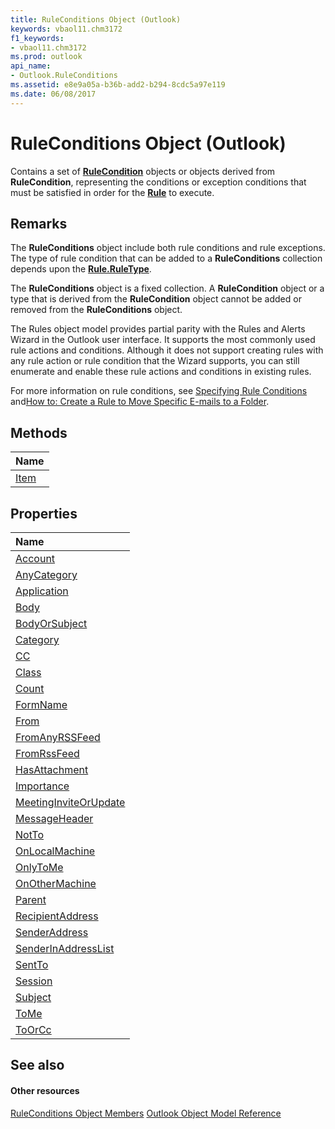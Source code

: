 ```yaml
---
title: RuleConditions Object (Outlook)
keywords: vbaol11.chm3172
f1_keywords:
- vbaol11.chm3172
ms.prod: outlook
api_name:
- Outlook.RuleConditions
ms.assetid: e8e9a05a-b36b-add2-b294-8cdc5a97e119
ms.date: 06/08/2017
---
```



# RuleConditions Object (Outlook)

Contains a set of  **[RuleCondition](http://msdn.microsoft.com/library/e03f91c2-2c08-b036-104a-d6246f28bc2d%28Office.15%29.aspx)** objects or objects derived from **RuleCondition**, representing the conditions or exception conditions that must be satisfied in order for the **[Rule](rule-object-outlook.md)** to execute.


## Remarks

The  **RuleConditions** object include both rule conditions and rule exceptions. The type of rule condition that can be added to a **RuleConditions** collection depends upon the **[Rule.RuleType](http://msdn.microsoft.com/library/6ae3ca3c-860e-9cbd-d0d0-c36039b54c39%28Office.15%29.aspx)**.

The  **RuleConditions** object is a fixed collection. A **RuleCondition** object or a type that is derived from the **RuleCondition** object cannot be added or removed from the **RuleConditions** object.

The Rules object model provides partial parity with the Rules and Alerts Wizard in the Outlook user interface. It supports the most commonly used rule actions and conditions. Although it does not support creating rules with any rule action or rule condition that the Wizard supports, you can still enumerate and enable these rule actions and conditions in existing rules. 

For more information on rule conditions, see [Specifying Rule Conditions](http://msdn.microsoft.com/library/812c131a-fe23-1b8b-5e2d-9459d7102630%28Office.15%29.aspx) and[How to: Create a Rule to Move Specific E-mails to a Folder](http://msdn.microsoft.com/library/e72fa307-8224-c2d2-1318-a18cd8e9f22f%28Office.15%29.aspx).


## Methods



|**Name**|
|:-----|
|[Item](http://msdn.microsoft.com/library/2fc986a5-e77a-e8c9-b8bf-4af85720a771%28Office.15%29.aspx)|

## Properties



|**Name**|
|:-----|
|[Account](http://msdn.microsoft.com/library/9e1ecf7d-b832-e657-92df-42bb28f5d924%28Office.15%29.aspx)|
|[AnyCategory](http://msdn.microsoft.com/library/b174ad44-570b-fa6f-1abc-452929dd2154%28Office.15%29.aspx)|
|[Application](http://msdn.microsoft.com/library/c8e620fa-eff1-4e21-e547-a3bc690cf853%28Office.15%29.aspx)|
|[Body](http://msdn.microsoft.com/library/b962167e-b1d6-045c-79b7-0ba4c96b123c%28Office.15%29.aspx)|
|[BodyOrSubject](http://msdn.microsoft.com/library/ced8a26a-9a54-d1f4-18f6-dd52a8203892%28Office.15%29.aspx)|
|[Category](http://msdn.microsoft.com/library/f1131bf8-4752-4e93-c68d-73c0511d22da%28Office.15%29.aspx)|
|[CC](http://msdn.microsoft.com/library/0475c994-4887-f268-d7f7-46b3c4e7186c%28Office.15%29.aspx)|
|[Class](http://msdn.microsoft.com/library/d4072c77-2906-e26c-5d1a-a88969a95262%28Office.15%29.aspx)|
|[Count](http://msdn.microsoft.com/library/7950c105-4528-40aa-f263-b800a68ae1ad%28Office.15%29.aspx)|
|[FormName](http://msdn.microsoft.com/library/9f292443-1af7-500e-2959-1fce4c7d4824%28Office.15%29.aspx)|
|[From](http://msdn.microsoft.com/library/3ebda0d0-ba44-95c6-ed02-a9c6acbf1f1c%28Office.15%29.aspx)|
|[FromAnyRSSFeed](http://msdn.microsoft.com/library/df580ca7-ee2f-9c3a-ebc7-ca35528554cd%28Office.15%29.aspx)|
|[FromRssFeed](http://msdn.microsoft.com/library/ef312495-4d65-bb89-c543-59c5473171ff%28Office.15%29.aspx)|
|[HasAttachment](http://msdn.microsoft.com/library/d480c5ff-2313-f428-88b6-0cf52ffb4003%28Office.15%29.aspx)|
|[Importance](http://msdn.microsoft.com/library/619fc6e3-7a4e-dc00-9108-857d383f460e%28Office.15%29.aspx)|
|[MeetingInviteOrUpdate](http://msdn.microsoft.com/library/0204dfdb-bf93-db11-3550-3b23fdec47c9%28Office.15%29.aspx)|
|[MessageHeader](http://msdn.microsoft.com/library/311f8834-f12b-50db-1f0d-00d6ebed7e9d%28Office.15%29.aspx)|
|[NotTo](http://msdn.microsoft.com/library/9889e503-05cd-ebf8-40e0-358327798b6a%28Office.15%29.aspx)|
|[OnLocalMachine](http://msdn.microsoft.com/library/747de02c-d76d-9da3-c582-50719e618eb4%28Office.15%29.aspx)|
|[OnlyToMe](http://msdn.microsoft.com/library/208e7bc4-2938-ecc8-7af5-9e3e256fe5b1%28Office.15%29.aspx)|
|[OnOtherMachine](http://msdn.microsoft.com/library/03d96697-5978-8a0c-7356-dfe721f5b05d%28Office.15%29.aspx)|
|[Parent](http://msdn.microsoft.com/library/0f0b6104-0bb1-404c-eae3-6881d80dc690%28Office.15%29.aspx)|
|[RecipientAddress](http://msdn.microsoft.com/library/1b8f361e-0481-75dc-e66e-2bc69228773a%28Office.15%29.aspx)|
|[SenderAddress](http://msdn.microsoft.com/library/6e5eb1cc-385f-b1b2-aea7-12629cc31030%28Office.15%29.aspx)|
|[SenderInAddressList](http://msdn.microsoft.com/library/bf836af6-fd72-d77d-dfbe-90a8038188a6%28Office.15%29.aspx)|
|[SentTo](http://msdn.microsoft.com/library/54039c2f-b2a5-2878-84c0-b129b4ce96fa%28Office.15%29.aspx)|
|[Session](http://msdn.microsoft.com/library/0a214009-1bd1-9631-a80c-e942680ae878%28Office.15%29.aspx)|
|[Subject](http://msdn.microsoft.com/library/d6d51efb-9eec-0c07-ca8f-616791822f91%28Office.15%29.aspx)|
|[ToMe](http://msdn.microsoft.com/library/c1b4a68a-64da-c0e8-00a7-11f49f995934%28Office.15%29.aspx)|
|[ToOrCc](http://msdn.microsoft.com/library/28a34223-e47d-3843-4648-fe757568d406%28Office.15%29.aspx)|

## See also


#### Other resources


[RuleConditions Object Members](http://msdn.microsoft.com/library/b2af6ebf-f9f8-8106-20a3-1725c3b78174%28Office.15%29.aspx)
[Outlook Object Model Reference](http://msdn.microsoft.com/library/73221b13-d8d8-99b8-3394-b95dbbfd5ddc%28Office.15%29.aspx)

